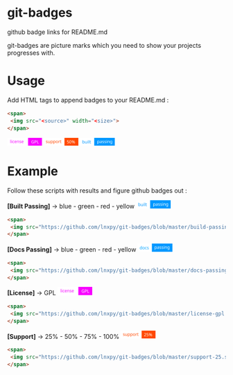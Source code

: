 # git-badges
github badge links for README.md

git-badges are picture marks which you need to show your projects progresses with.

# Usage

Add HTML tags to append badges to your README.md :

 ```html
<span>
  <img src="<source>" width="<size>">
</span>
```

<span>
  <img src="https://github.com/lnxpy/git-badges/blob/master/license-gpl.svg" width="80px">
  <img src="https://github.com/lnxpy/git-badges/blob/master/support-50.svg" width="80px">
  <img src="https://github.com/lnxpy/git-badges/blob/master/build-passing-blue.svg" width="80px">
</span>

# Example

Follow these scripts with results and figure github badges out :

**[Built Passing]** -> blue - green - red - yellow <img src="https://github.com/lnxpy/git-badges/blob/master/build-passing-blue.svg" width="80px">
 ```html
<span>
  <img src="https://github.com/lnxpy/git-badges/blob/master/build-passing-blue.svg" width="80px">
</span>
```

**[Docs Passing]** -> blue - green - red - yellow <img src="https://github.com/lnxpy/git-badges/blob/master/docs-passing-blue.svg" width="80px">
 ```html
<span>
  <img src="https://github.com/lnxpy/git-badges/blob/master/docs-passing-blue.svg" width="80px">
</span>
```

**[License]** -> GPL <img src="https://github.com/lnxpy/git-badges/blob/master/license-gpl.svg" width="80px">
 ```html
<span>
  <img src="https://github.com/lnxpy/git-badges/blob/master/license-gpl.svg" width="80px">
</span>
```

**[Support]** -> 25% - 50% - 75% - 100% <img src="https://github.com/lnxpy/git-badges/blob/master/support-25.svg" width="80px">
 ```html
<span>
  <img src="https://github.com/lnxpy/git-badges/blob/master/support-25.svg" width="80px">
</span>
```
